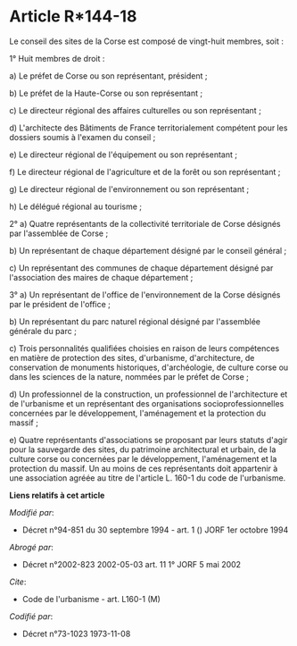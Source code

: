 # Article R*144-18

Le conseil des sites de la Corse est composé de vingt-huit membres, soit :

1° Huit membres de droit :

a) Le préfet de Corse ou son représentant, président ;

b) Le préfet de la Haute-Corse ou son représentant ;

c) Le directeur régional des affaires culturelles ou son représentant ;

d) L'architecte des Bâtiments de France territorialement compétent pour les dossiers soumis à l'examen du conseil ;

e) Le directeur régional de l'équipement ou son représentant ;

f) Le directeur régional de l'agriculture et de la forêt ou son représentant ;

g) Le directeur régional de l'environnement ou son représentant ;

h) Le délégué régional au tourisme ;

2° a) Quatre représentants de la collectivité territoriale de Corse désignés par l'assemblée de Corse ;

b) Un représentant de chaque département désigné par le conseil général ;

c) Un représentant des communes de chaque département désigné par l'association des maires de chaque département ;

3° a) Un représentant de l'office de l'environnement de la Corse désignés par le président de l'office ;

b) Un représentant du parc naturel régional désigné par l'assemblée générale du parc ;

c) Trois personnalités qualifiées choisies en raison de leurs compétences en matière de protection des sites, d'urbanisme,
d'architecture, de conservation de monuments historiques, d'archéologie, de culture corse ou dans les sciences de la nature,
nommées par le préfet de Corse ;

d) Un professionnel de la construction, un professionnel de l'architecture et de l'urbanisme et un représentant des
organisations socioprofessionnelles concernées par le développement, l'aménagement et la protection du massif ;

e) Quatre représentants d'associations se proposant par leurs statuts d'agir pour la sauvegarde des sites, du patrimoine
architectural et urbain, de la culture corse ou concernées par le développement, l'aménagement et la protection du massif. Un
au moins de ces représentants doit appartenir à une association agréée au titre de l'article L. 160-1 du code de l'urbanisme.

**Liens relatifs à cet article**

_Modifié par_:

  - Décret n°94-851 du 30 septembre 1994 - art. 1 () JORF 1er octobre 1994

_Abrogé par_:

  - Décret n°2002-823 2002-05-03 art. 11 1° JORF 5 mai 2002

_Cite_:

  - Code de l'urbanisme - art. L160-1 (M)

_Codifié par_:

  - Décret n°73-1023 1973-11-08
